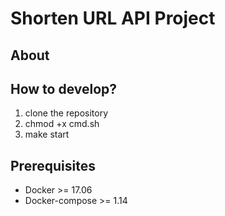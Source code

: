 
# Shorten URL API Project


## About


## How to develop?
1. clone the repository
2. chmod +x cmd.sh
4. make start

## Prerequisites
- Docker >= 17.06
- Docker-compose >= 1.14
